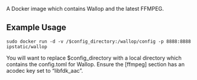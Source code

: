 A Docker image which contains Wallop and the latest FFMPEG.

## Example Usage

`sudo docker run -d -v /$config_directory:/wallop/config -p 8888:8888 ipstatic/wallop`

You will want to replace $config_directory with a local directory which contains the config.toml for Wallop. Ensure the [ffmpeg] section has an acodec key set to “libfdk_aac”.

